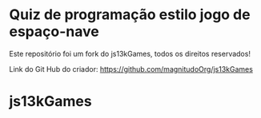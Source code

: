 # Quiz de programação estilo jogo de espaço-nave




Este repositório foi um fork do js13kGames, todos os direitos reservados!

Link do Git Hub do criador: https://github.com/magnitudoOrg/js13kGames

# js13kGames

